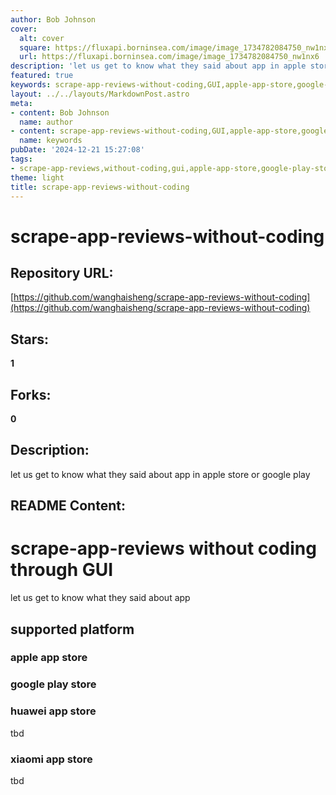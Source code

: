 ```yaml
---
author: Bob Johnson
cover:
  alt: cover
  square: https://fluxapi.borninsea.com/image/image_1734782084750_nw1nx6
  url: https://fluxapi.borninsea.com/image/image_1734782084750_nw1nx6
description: 'let us get to know what they said about app in apple store or google play'
featured: true
keywords: scrape-app-reviews-without-coding,GUI,apple-app-store,google-play-store,huawei-app-store,xiaomi-app-store
layout: ../../layouts/MarkdownPost.astro
meta:
- content: Bob Johnson
  name: author
- content: scrape-app-reviews-without-coding,GUI,apple-app-store,google-play-store,huawei-app-store,xiaomi-app-store
  name: keywords
pubDate: '2024-12-21 15:27:08'
tags:
- scrape-app-reviews,without-coding,gui,apple-app-store,google-play-store,huawei-app-store,xiaomi-app-store
theme: light
title: scrape-app-reviews-without-coding
---
```


# scrape-app-reviews-without-coding

## Repository URL: 
[https://github.com/wanghaisheng/scrape-app-reviews-without-coding](https://github.com/wanghaisheng/scrape-app-reviews-without-coding)

## Stars: 
**1**

## Forks: 
**0**

## Description: 
let us get to know what they said about app in apple store or google play

## README Content: 
# scrape-app-reviews without coding through GUI
let us get to know what they said about app



## supported platform

### apple app store


### google  play store


### huawei app store

tbd

### xiaomi app store

tbd

